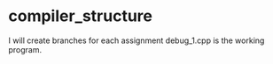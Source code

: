 # compiler_structure
I will create branches for each assignment
debug_1.cpp is the working program. 
